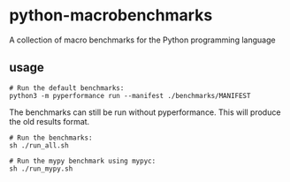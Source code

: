 # python-macrobenchmarks
A collection of macro benchmarks for the Python programming language


## usage

```shell
# Run the default benchmarks:
python3 -m pyperformance run --manifest ./benchmarks/MANIFEST
```

The benchmarks can still be run without pyperformance.  This will produce
 the old results format.

```shell
# Run the benchmarks:
sh ./run_all.sh

# Run the mypy benchmark using mypyc:
sh ./run_mypy.sh
```
